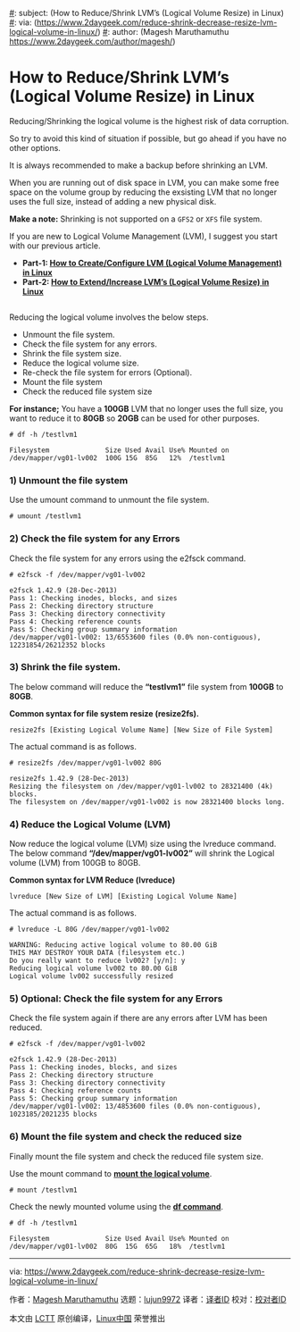 [#]: collector: (lujun9972)
[#]: translator: (geekpi)
[#]: reviewer: ( )
[#]: publisher: ( )
[#]: url: ( )
[#]: subject: (How to Reduce/Shrink LVM’s (Logical Volume Resize) in Linux)
[#]: via: (https://www.2daygeek.com/reduce-shrink-decrease-resize-lvm-logical-volume-in-linux/)
[#]: author: (Magesh Maruthamuthu https://www.2daygeek.com/author/magesh/)

How to Reduce/Shrink LVM’s (Logical Volume Resize) in Linux
======

Reducing/Shrinking the logical volume is the highest risk of data corruption.

So try to avoid this kind of situation if possible, but go ahead if you have no other options.

It is always recommended to make a backup before shrinking an LVM.

When you are running out of disk space in LVM, you can make some free space on the volume group by reducing the exsisting LVM that no longer uses the full size, instead of adding a new physical disk.

**Make a note:** Shrinking is not supported on a `GFS2` or `XFS` file system.

If you are new to Logical Volume Management (LVM), I suggest you start with our previous article.

  * **Part-1: [How to Create/Configure LVM (Logical Volume Management) in Linux][1]**
  * **Part-2: [How to Extend/Increase LVM’s (Logical Volume Resize) in Linux][2]**



![][3]

Reducing the logical volume involves the below steps.

  * Unmount the file system.
  * Check the file system for any errors.
  * Shrink the file system size.
  * Reduce the logical volume size.
  * Re-check the file system for errors (Optional).
  * Mount the file system
  * Check the reduced file system size



**For instance;** You have a **100GB** LVM that no longer uses the full size, you want to reduce it to **80GB** so **20GB** can be used for other purposes.

```
# df -h /testlvm1

Filesystem              Size Used Avail Use% Mounted on
/dev/mapper/vg01-lv002  100G 15G  85G   12%  /testlvm1
```

### 1) Unmount the file system

Use the umount command to unmount the file system.

```
# umount /testlvm1
```

### 2) Check the file system for any Errors

Check the file system for any errors using the e2fsck command.

```
# e2fsck -f /dev/mapper/vg01-lv002

e2fsck 1.42.9 (28-Dec-2013)
Pass 1: Checking inodes, blocks, and sizes
Pass 2: Checking directory structure
Pass 3: Checking directory connectivity
Pass 4: Checking reference counts
Pass 5: Checking group summary information
/dev/mapper/vg01-lv002: 13/6553600 files (0.0% non-contiguous), 12231854/26212352 blocks
```

### 3) Shrink the file system.

The below command will reduce the **“testlvm1”** file system from **100GB** to **80GB**.

**Common syntax for file system resize (resize2fs).**

```
resize2fs [Existing Logical Volume Name] [New Size of File System]
```

The actual command is as follows.

```
# resize2fs /dev/mapper/vg01-lv002 80G

resize2fs 1.42.9 (28-Dec-2013)
Resizing the filesystem on /dev/mapper/vg01-lv002 to 28321400 (4k) blocks.
The filesystem on /dev/mapper/vg01-lv002 is now 28321400 blocks long.
```

### 4) Reduce the Logical Volume (LVM)

Now reduce the logical volume (LVM) size using the lvreduce command. The below command **“/dev/mapper/vg01-lv002”** will shrink the Logical volume (LVM) from 100GB to 80GB.

**Common syntax for LVM Reduce (lvreduce)**

```
lvreduce [New Size of LVM] [Existing Logical Volume Name]
```

The actual command is as follows.

```
# lvreduce -L 80G /dev/mapper/vg01-lv002

WARNING: Reducing active logical volume to 80.00 GiB
THIS MAY DESTROY YOUR DATA (filesystem etc.)
Do you really want to reduce lv002? [y/n]: y
Reducing logical volume lv002 to 80.00 GiB
Logical volume lv002 successfully resized
```

### 5) Optional: Check the file system for any Errors

Check the file system again if there are any errors after LVM has been reduced.

```
# e2fsck -f /dev/mapper/vg01-lv002

e2fsck 1.42.9 (28-Dec-2013)
Pass 1: Checking inodes, blocks, and sizes
Pass 2: Checking directory structure
Pass 3: Checking directory connectivity
Pass 4: Checking reference counts
Pass 5: Checking group summary information
/dev/mapper/vg01-lv002: 13/4853600 files (0.0% non-contiguous), 1023185/2021235 blocks
```

### 6) Mount the file system and check the reduced size

Finally mount the file system and check the reduced file system size.

Use the mount command to **[mount the logical volume][4]**.

```
# mount /testlvm1
```

Check the newly mounted volume using the **[df command][5]**.

```
# df -h /testlvm1

Filesystem              Size Used Avail Use% Mounted on
/dev/mapper/vg01-lv002  80G  15G  65G   18%  /testlvm1
```

--------------------------------------------------------------------------------

via: https://www.2daygeek.com/reduce-shrink-decrease-resize-lvm-logical-volume-in-linux/

作者：[Magesh Maruthamuthu][a]
选题：[lujun9972][b]
译者：[译者ID](https://github.com/译者ID)
校对：[校对者ID](https://github.com/校对者ID)

本文由 [LCTT](https://github.com/LCTT/TranslateProject) 原创编译，[Linux中国](https://linux.cn/) 荣誉推出

[a]: https://www.2daygeek.com/author/magesh/
[b]: https://github.com/lujun9972
[1]: https://www.2daygeek.com/create-lvm-storage-logical-volume-manager-in-linux/
[2]: https://www.2daygeek.com/extend-increase-resize-lvm-logical-volume-in-linux/
[3]: data:image/gif;base64,R0lGODlhAQABAIAAAAAAAP///yH5BAEAAAAALAAAAAABAAEAAAIBRAA7
[4]: https://www.2daygeek.com/mount-unmount-file-system-partition-in-linux/
[5]: https://www.2daygeek.com/linux-check-disk-space-usage-df-command/
